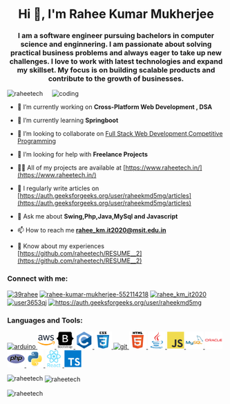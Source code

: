 

<h1 align="center">Hi 👋, I'm Rahee Kumar Mukherjee</h1>
<h3 align="center">I am a software engineer pursuing bachelors in computer science and enginnering. I am passionate about solving practical business problems and always eager to take up new challenges. I love to work with latest technologies and expand my skillset. My focus is on building scalable products and contribute to the growth of businesses.</h3>

<img align = "right" alt ="coding" width = "400" src= "https://miro.medium.com/max/1360/0*7Q3yvSIv_t0ioJ-Z.gif">

<p align="left"> <img src="https://komarev.com/ghpvc/?username=raheetech&label=Profile%20views&color=0e75b6&style=flat" alt="raheetech" /> </p>

- 🔭 I’m currently working on **Cross-Platform Web Development , DSA**

- 🌱 I’m currently learning **Springboot**

- 👯 I’m looking to collaborate on [Full Stack Web Development,Competitive Programming](https://github.com/raheetech)

- 🤝 I’m looking for help with **Freelance Projects**

- 👨‍💻 All of my projects are available at [https://www.raheetech.in/](https://www.raheetech.in/)

- 📝 I regularly write articles on [https://auth.geeksforgeeks.org/user/raheekmd5mg/articles](https://auth.geeksforgeeks.org/user/raheekmd5mg/articles)

- 💬 Ask me about **Swing,Php,Java,MySql and Javascript**

- 📫 How to reach me **rahee_km.it2020@msit.edu.in**

- 📄 Know about my experiences [https://github.com/raheetech/RESUME__2](https://github.com/raheetech/RESUME__2)

<h3 align="left">Connect with me:</h3>
<p align="left">
<a href="https://twitter.com/39rahee" target="blank"><img align="center" src="https://raw.githubusercontent.com/rahuldkjain/github-profile-readme-generator/master/src/images/icons/Social/twitter.svg" alt="39rahee" height="30" width="40" /></a>
<a href="https://linkedin.com/in/rahee-kumar-mukherjee-552114218" target="blank"><img align="center" src="https://raw.githubusercontent.com/rahuldkjain/github-profile-readme-generator/master/src/images/icons/Social/linked-in-alt.svg" alt="rahee-kumar-mukherjee-552114218" height="30" width="40" /></a>
<a href="https://www.hackerrank.com/rahee_km_it2020" target="blank"><img align="center" src="https://raw.githubusercontent.com/rahuldkjain/github-profile-readme-generator/master/src/images/icons/Social/hackerrank.svg" alt="rahee_km_it2020" height="30" width="40" /></a>
<a href="https://www.leetcode.com/user3653qj" target="blank"><img align="center" src="https://raw.githubusercontent.com/rahuldkjain/github-profile-readme-generator/master/src/images/icons/Social/leet-code.svg" alt="user3653qj" height="30" width="40" /></a>
<a href="https://auth.geeksforgeeks.org/user/https://auth.geeksforgeeks.org/user/raheekmd5mg" target="blank"><img align="center" src="https://raw.githubusercontent.com/rahuldkjain/github-profile-readme-generator/master/src/images/icons/Social/geeks-for-geeks.svg" alt="https://auth.geeksforgeeks.org/user/raheekmd5mg" height="30" width="40" /></a>
</p>

<h3 align="left">Languages and Tools:</h3>
<p align="left"> <a href="https://www.arduino.cc/" target="_blank" rel="noreferrer"> <img src="https://cdn.worldvectorlogo.com/logos/arduino-1.svg" alt="arduino" width="40" height="40"/> </a> <a href="https://aws.amazon.com" target="_blank" rel="noreferrer"> <img src="https://raw.githubusercontent.com/devicons/devicon/master/icons/amazonwebservices/amazonwebservices-original-wordmark.svg" alt="aws" width="40" height="40"/> </a> <a href="https://getbootstrap.com" target="_blank" rel="noreferrer"> <img src="https://raw.githubusercontent.com/devicons/devicon/master/icons/bootstrap/bootstrap-plain-wordmark.svg" alt="bootstrap" width="40" height="40"/> </a> <a href="https://www.cprogramming.com/" target="_blank" rel="noreferrer"> <img src="https://raw.githubusercontent.com/devicons/devicon/master/icons/c/c-original.svg" alt="c" width="40" height="40"/> </a> <a href="https://www.w3schools.com/css/" target="_blank" rel="noreferrer"> <img src="https://raw.githubusercontent.com/devicons/devicon/master/icons/css3/css3-original-wordmark.svg" alt="css3" width="40" height="40"/> </a> <a href="https://git-scm.com/" target="_blank" rel="noreferrer"> <img src="https://www.vectorlogo.zone/logos/git-scm/git-scm-icon.svg" alt="git" width="40" height="40"/> </a> <a href="https://www.w3.org/html/" target="_blank" rel="noreferrer"> <img src="https://raw.githubusercontent.com/devicons/devicon/master/icons/html5/html5-original-wordmark.svg" alt="html5" width="40" height="40"/> </a> <a href="https://www.java.com" target="_blank" rel="noreferrer"> <img src="https://raw.githubusercontent.com/devicons/devicon/master/icons/java/java-original.svg" alt="java" width="40" height="40"/> </a> <a href="https://developer.mozilla.org/en-US/docs/Web/JavaScript" target="_blank" rel="noreferrer"> <img src="https://raw.githubusercontent.com/devicons/devicon/master/icons/javascript/javascript-original.svg" alt="javascript" width="40" height="40"/> </a> <a href="https://www.mysql.com/" target="_blank" rel="noreferrer"> <img src="https://raw.githubusercontent.com/devicons/devicon/master/icons/mysql/mysql-original-wordmark.svg" alt="mysql" width="40" height="40"/> </a> <a href="https://www.oracle.com/" target="_blank" rel="noreferrer"> <img src="https://raw.githubusercontent.com/devicons/devicon/master/icons/oracle/oracle-original.svg" alt="oracle" width="40" height="40"/> </a> <a href="https://www.php.net" target="_blank" rel="noreferrer"> <img src="https://raw.githubusercontent.com/devicons/devicon/master/icons/php/php-original.svg" alt="php" width="40" height="40"/> </a> <a href="https://www.python.org" target="_blank" rel="noreferrer"> <img src="https://raw.githubusercontent.com/devicons/devicon/master/icons/python/python-original.svg" alt="python" width="40" height="40"/> </a> <a href="https://reactjs.org/" target="_blank" rel="noreferrer"> <img src="https://raw.githubusercontent.com/devicons/devicon/master/icons/react/react-original-wordmark.svg" alt="react" width="40" height="40"/> </a> <a href="https://www.typescriptlang.org/" target="_blank" rel="noreferrer"> <img src="https://raw.githubusercontent.com/devicons/devicon/master/icons/typescript/typescript-original.svg" alt="typescript" width="40" height="40"/> </a> </p>

<p><img align="left" src="https://github-readme-stats.vercel.app/api/top-langs?username=raheetech&show_icons=true&locale=en&layout=compact" alt="raheetech" /></p>

<p>&nbsp;<img align="center" src="https://github-readme-stats.vercel.app/api?username=raheetech&show_icons=true&locale=en" alt="raheetech" /></p>

<p><img align="center" src="https://github-readme-streak-stats.herokuapp.com/?user=raheetech&" alt="raheetech" /></p>
